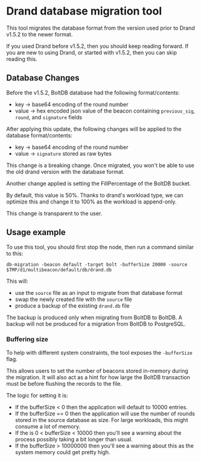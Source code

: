 # Drand database migration tool


This tool migrates the database format from the version used prior to Drand v1.5.2 to the newer format.

If you used Drand before v1.5.2, then you should keep reading forward.
If you are new to using Drand, or started with v1.5.2, then you can skip reading this.

## Database Changes

Before the v1.5.2, BoltDB database had the following format/contents:
- key -> base64 encoding of the round number
- value -> hex encoded json value of the beacon containing `previous_sig`, `round`, and `signature` fields

After applying this update, the following changes will be applied to the database format/contents:
- key -> base64 encoding of the round number
- value -> `signature` stored as raw bytes

This change is a breaking change. Once migrated, you won't be able to use the old drand version with the
database format.

Another change applied is setting the FillPercentage of the BoltDB bucket.

By default, this value is 50%. Thanks to drand's workload type, we can optimize this and
change it to 100% as the workload is append-only.

This change is transparent to the user.


## Usage example

To use this tool, you should first stop the node, then run a command similar to this:
```shell
db-migration -beacon default -target bolt -bufferSize 20000 -source $TMP/d1/multibeacon/default/db/drand.db
```

This will:
- use the `source` file as an input to migrate from that database format
- swap the newly created file with the `source` file
- produce a backup of the existing `drand.db` file

The backup is produced only when migrating from BoltDB to BoltDB.
A backup will not be produced for a migration from BoltDB to PostgreSQL.

### Buffering size

To help with different system constraints, the tool exposes the `-bufferSize` flag.

This allows users to set the number of beacons stored in-memory during the migration. It will also
act as a hint for how large the BoltDB transaction must be before flushing the records to the file.

The logic for setting it is:
- If the bufferSize < 0 then the application will default to 10000 entries.
- If the bufferSize == 0 then the application will use the number of rounds stored in the source database as size. For large workloads, this might consume a lot of memory.
- If the is 0 < bufferSize < 10000 then you'll see a warning about the process possibly taking a bit longer than usual.
- If the bufferSize > 10000000 then you'll see a warning about this as the system memory could get pretty high.
